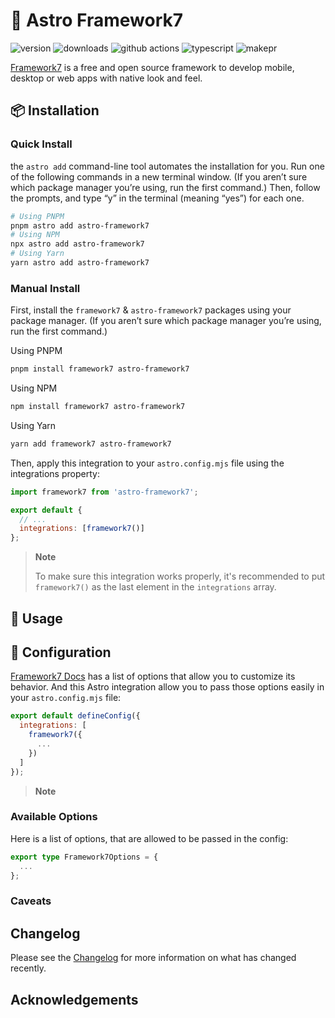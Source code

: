 # 🚀 Astro Framework7

![version][version-badge]
![downloads][downloads-badge]
![github actions][github-actions-badge]
![typescript][typescript-badge]
![makepr][makepr-badge]

[Framework7](https://framework7.io/) is a free and open source framework to develop mobile, desktop or web apps with native look and feel.

## 📦 Installation

### Quick Install

the `astro add` command-line tool automates the installation for you. Run one of the following commands in a new terminal window. (If you aren’t sure which package manager you’re using, run the first command.) Then, follow the prompts, and type “y” in the terminal (meaning “yes”) for each one.

```bash
# Using PNPM
pnpm astro add astro-framework7
# Using NPM
npx astro add astro-framework7
# Using Yarn
yarn astro add astro-framework7
```

### Manual Install

First, install the `framework7` & `astro-framework7` packages using your package manager. (If you aren’t sure which package manager you’re using, run the first command.)

Using PNPM

```bash
pnpm install framework7 astro-framework7
```

Using NPM

```bash
npm install framework7 astro-framework7
```

Using Yarn

```bash
yarn add framework7 astro-framework7
```

Then, apply this integration to your `astro.config.mjs` file using the integrations property:

```js
import framework7 from 'astro-framework7';

export default {
  // ...
  integrations: [framework7()]
};
```

> **Note**
>
> To make sure this integration works properly, it's recommended to put `framework7()`
> as the last element in the `integrations` array.

## 🥑 Usage


## 📖 Configuration

[Framework7 Docs](https://framework7.io/docs/app) has a list of options that allow you to customize its behavior. And this Astro integration allow you to pass those options easily in your `astro.config.mjs` file:

```js
export default defineConfig({
  integrations: [
    framework7({
      ...
    })
  ]
});
```

> **Note**
>
> 

### Available Options

Here is a list of options, that are allowed to be passed in the config:

```ts
export type Framework7Options = {
  ...
};
```


### Caveats


## Changelog

Please see the [Changelog](CHANGELOG.md) for more information on what has changed recently.

## Acknowledgements


<!-- Readme Badges -->

[version-badge]: https://img.shields.io/npm/v/astro-framework7.svg
[downloads-badge]: https://img.shields.io/npm/dt/astro-framework7
[github-actions]: https://github.com/codiume/orbit/actions
[github-actions-badge]: https://github.com/codiume/orbit/actions/workflows/node.js.yml/badge.svg
[typescript]: https://www.typescriptlang.org/dt/search?search=astro-framework7
[typescript-badge]: https://img.shields.io/npm/types/astro-framework7
[makepr]: https://makeapullrequest.com
[makepr-badge]: https://img.shields.io/badge/PRs-welcome-brightgreen.svg?style=flat-square?style=flat
